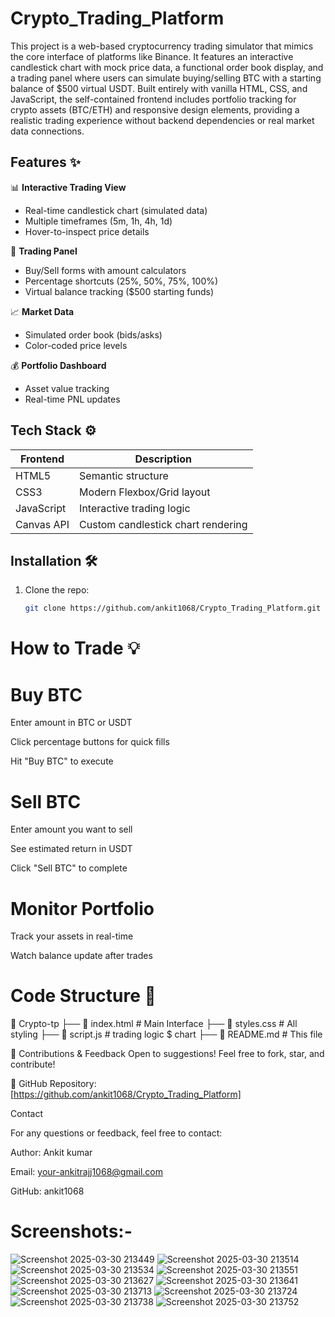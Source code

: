 # Crypto_Trading_Platform
This project is a web-based cryptocurrency trading simulator that mimics the core interface of platforms like Binance. It features an interactive candlestick chart with mock price data, a functional order book display, and a trading panel where users can simulate buying/selling BTC with a starting balance of $500 virtual USDT. Built entirely with vanilla HTML, CSS, and JavaScript, the self-contained frontend includes portfolio tracking for crypto assets (BTC/ETH) and responsive design elements, providing a realistic trading experience without backend dependencies or real market data connections.

## Features ✨

📊 **Interactive Trading View**
- Real-time candlestick chart (simulated data)
- Multiple timeframes (5m, 1h, 4h, 1d)
- Hover-to-inspect price details

💸 **Trading Panel**
- Buy/Sell forms with amount calculators
- Percentage shortcuts (25%, 50%, 75%, 100%)
- Virtual balance tracking ($500 starting funds)

📈 **Market Data**
- Simulated order book (bids/asks)
- Color-coded price levels

💰 **Portfolio Dashboard**
- Asset value tracking
- Real-time PNL updates

## Tech Stack ⚙️

| Frontend       | Description                          |
|----------------|--------------------------------------|
| HTML5          | Semantic structure                   |
| CSS3           | Modern Flexbox/Grid layout           |
| JavaScript     | Interactive trading logic            |
| Canvas API     | Custom candlestick chart rendering   |

## Installation 🛠️

1. Clone the repo:
   ```bash
   git clone https://github.com/ankit1068/Crypto_Trading_Platform.git


# How to Trade 💡
# Buy BTC

Enter amount in BTC or USDT

Click percentage buttons for quick fills

Hit "Buy BTC" to execute

# Sell BTC

Enter amount you want to sell

See estimated return in USDT

Click "Sell BTC" to complete

# Monitor Portfolio

Track your assets in real-time

Watch balance update after trades

# Code Structure 📂
📁 Crypto-tp
 ├── 📄 index.html         # Main Interface
 ├── 📄 styles.css         # All styling
 ├── 📄 script.js          # trading logic $ chart
 ├── 📄 README.md          # This file
 

🤝 Contributions & Feedback
Open to suggestions! Feel free to fork, star, and contribute!

🔗 GitHub Repository: [https://github.com/ankit1068/Crypto_Trading_Platform]

Contact

For any questions or feedback, feel free to contact:

Author: Ankit kumar

Email: your-ankitrajj1068@gmail.com

GitHub: ankit1068

# Screenshots:-
![Screenshot 2025-03-30 213449](https://github.com/user-attachments/assets/56424320-3674-4bd8-8e59-da231eb62b32)
![Screenshot 2025-03-30 213514](https://github.com/user-attachments/assets/a234eed7-d4b7-4ce2-b568-fe7917778eea)
![Screenshot 2025-03-30 213534](https://github.com/user-attachments/assets/1ee1f0fe-245d-4f9d-9a2a-2ea216763137)
![Screenshot 2025-03-30 213551](https://github.com/user-attachments/assets/76d3e724-d324-4bee-900d-d1c00f13123a)
![Screenshot 2025-03-30 213627](https://github.com/user-attachments/assets/4735dffc-d6d3-4db8-a508-c6074bd0080e)
![Screenshot 2025-03-30 213641](https://github.com/user-attachments/assets/cdca3d97-d6d5-45e4-b0ab-b88890fe12c0)
![Screenshot 2025-03-30 213713](https://github.com/user-attachments/assets/200075d4-5587-49f9-a51c-30bd63c59482)
![Screenshot 2025-03-30 213724](https://github.com/user-attachments/assets/d46594bb-613d-4087-afa1-357baa102ae4)
![Screenshot 2025-03-30 213738](https://github.com/user-attachments/assets/f9726511-4e66-4dea-a9dd-f48e4eddb992)
![Screenshot 2025-03-30 213752](https://github.com/user-attachments/assets/15eedde5-b174-4dae-9e9e-f6e46dd51195)



